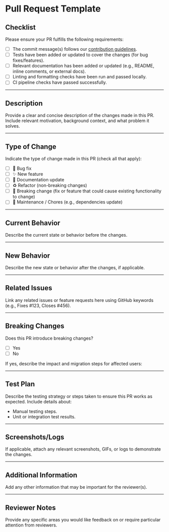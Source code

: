 # Pull Request Template

## **Checklist**
Please ensure your PR fulfills the following requirements:

- [ ] The commit message(s) follows our [contribution guidelines](https://github.com/teociaps/github-bubble-chart/blob/main/CONTRIBUTING.md).
- [ ] Tests have been added or updated to cover the changes (for bug fixes/features).
- [ ] Relevant documentation has been added or updated (e.g., README, inline comments, or external docs).
- [ ] Linting and formatting checks have been run and passed locally.
- [ ] CI pipeline checks have passed successfully.

---

## **Description**
Provide a clear and concise description of the changes made in this PR. Include relevant motivation, background context, and what problem it solves.

---

## **Type of Change**
Indicate the type of change made in this PR (check all that apply):

- [ ] 🐛 Bug fix  
- [ ] ✨ New feature  
- [ ] 📝 Documentation update  
- [ ] ♻️ Refactor (non-breaking changes)  
- [ ] 🚨 Breaking change (fix or feature that could cause existing functionality to change)  
- [ ] 🔧 Maintenance / Chores (e.g., dependencies update)  

---

## **Current Behavior**  
Describe the current state or behavior before the changes.

---

## **New Behavior**  
Describe the new state or behavior after the changes, if applicable.

---

## **Related Issues**
Link any related issues or feature requests here using GitHub keywords (e.g., Fixes #123, Closes #456).

---

## **Breaking Changes**
Does this PR introduce breaking changes?  
- [ ] Yes  
- [ ] No  

If yes, describe the impact and migration steps for affected users:

---

## **Test Plan**
Describe the testing strategy or steps taken to ensure this PR works as expected. Include details about:
- Manual testing steps.
- Unit or integration test results.

---

## **Screenshots/Logs**
If applicable, attach any relevant screenshots, GIFs, or logs to demonstrate the changes.

---

## **Additional Information**
Add any other information that may be important for the reviewer(s).

---

## **Reviewer Notes**
Provide any specific areas you would like feedback on or require particular attention from reviewers.
